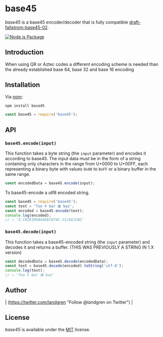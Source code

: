 # base45

_base45_ is a base45 encoder/decoder that is fully compatible [draft-faltstrom-base45-02](https://www.ietf.org/id/draft-faltstrom-base45-02.txt).

[![Node.js Package](https://github.com/irony/base45/actions/workflows/npm-publish.yml/badge.svg)](https://github.com/irony/base45/actions/workflows/npm-publish.yml)

## Introduction

When using QR or Aztec codes a different encoding scheme is needed than the already established base 64, base 32 and base 16 encoding

## Installation

Via [npm](https://www.npmjs.com/):

```bash
npm install base45
```

```js
const base45 = require('base45');
```

## API
### `base45.encode(input)`

This function takes a byte string (the `input` parameter) and encodes it according to base45. The input data must be in the form of a string containing only characters in the range from U+0000 to U+00FF, each representing a binary byte with values `0x00` to `0xFF` or a binary buffer in the same range.

```js
const encodedData = base45.encode(input);
```

To base45-encode a utf8 encoded string.

```js
const base45 = require('base45');
const text = 'foo © bar 𝌆 baz';
const encoded = base45.encode(text);
console.log(encoded);
// → 'X.C82EIROA44GECH74C-J1/GUJCW2'
```

### `base45.decode(input)`

This function takes a base45-encoded string (the `input` parameter) and decodes it and returns a buffer. (THIS WAS PREVIOUSLY A STRING IN 1.X version)

```js
const decodedData = base45.decode(encodedData);
const text = base45.decode(encoded).toString('utf-8');
console.log(text);
// → 'foo © bar 𝌆 baz'
```

## Author

| (https://twitter.com/landgren "Follow @landgren on Twitter") |

## License

_base45_ is available under the [MIT](https://opensource.org/licenses/mit-license.php) license.